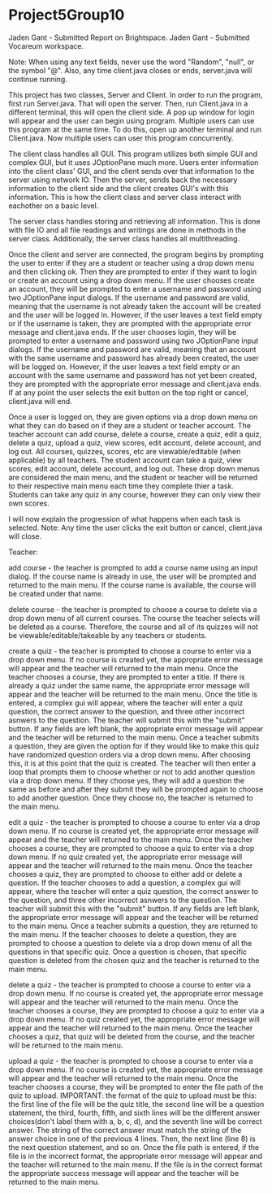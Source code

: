 # Project5Group10

Jaden Gant - Submitted Report on Brightspace. Jaden Gant - Submitted Vocareum workspace.

Note: When using any text fields, never use the word "Random", "null", or the symbol "@".
      Also, any time client.java closes or ends, server.java will continue running. 

This project has two classes, Server and Client. In order to run the program, first run Server.java. That will open the server. Then, run Client.java in
a different terminal, this will open the client side. A pop up window for login will appear and the user can begin using program. 
Multiple users can use this program at the same time. To do this, open up another terminal and run Client.java. Now multiple users can user this program
concurrently.

The client class handles all GUI. This program utilizes both simple GUI and complex GUI, but it uses JOptionPane much more. Users enter information into the client class' GUI, and the client sends over that information to the server using network IO. Then the server, sends back the necessary information to the client side and the client creates GUI's with this information. This is how the client class and server class interact with eachother on a basic level.

The server class handles storing and retrieving all information. This is done with file IO and all file readings and writings are done in methods in the server class. Additionally, the server class handles all multithreading. 

Once the client and server are connected, the program begins by prompting the user to enter if they are a student or teacher using a drop down menu and then clicking ok. Then they are prompted to enter if they want to login or create an account using a drop down menu. If the user chooses create an account, they will be prompted to enter a username and password using two JOptionPane input dialogs. If the username and password are valid, meaning that the username is not already taken the account will be created and the user will be logged in. However, if the user leaves a text field empty or if the username is taken, they are prompted with the appropriate error message and client.java ends. If the user chooses login, they will be prompted to enter a username and password using two JOptionPane input dialogs. If the username and password are valid, meaning that an account with the same username and password has already been created, the user will be logged on. However, if the user leaves a text field empty or an account with the same username and password has not yet been created, they are prompted with the appropriate error message and client.java ends. If at any point the user selects the exit button on the top right or cancel, client.java will end. 

Once a user is logged on, they are given options via a drop down menu on what they can do based on if they are a student or teacher account. 
The teacher account can add course, delete a course, create a quiz, edit a quiz, delete a quiz, upload a quiz, view scores, edit account, delete account, and log out. All courses, quizzes, scores, etc are viewable/editable (when applicable) by all teachers.
The student account can take a quiz, view scores, edit account, delete account, and log out.
These drop down menus are considered the main menu, and the student or teacher will be returned to their respective main menu each time they complete thier a task. Students can take any quiz in any course, however they can only view their own scores.

I will now explain the progression of what happens when each task is selected.
Note: Any time the user clicks the exit button or cancel, client.java will close.

Teacher:

add course - the teacher is prompted to add a course name using an input dialog. If the course name is already in use, the user will be prompted and returned to the main menu. If the course name is available, the course will be created under that name. 

delete course - the teacher is prompted to choose a course to delete via a drop down menu of all current courses. The course the teacher selects will be deleted as a course. Therefore, the course and all of its quizzes will not be viewable/editable/takeable by any teachers or students.

create a quiz - the teacher is prompted to choose a course to enter via a drop down menu. If no course is created yet, the appropriate error message will appear and the teacher will returned to the main menu. Once the teacher chooses a course, they are prompted to enter a title. If there is already a quiz under the same name, the appropriate error message will appear and the teacher will be returned to the main menu. Once the title is entered, a complex gui will appear, where the teacher will enter a quiz question, the correct answer to the question, and three other incorrect asnwers to the question. The teacher will submit this with the "submit" button. If any fields are left blank, the appropriate error message will appear and the teacher will be returned to the main menu. Once a teacher submits a question, they are given the option for if they would like to make this quiz have randomized question orders via a drop
down menu. After choosing this, it is at this point that the quiz is created. The teacher will then enter a loop that prompts them to choose whether or not to add another question via a drop down menu. If they choose yes, they will add a question the same as before and after they submit they will be prompted again to choose to add another question. Once they choose no, the teacher is returned to the main menu.

edit a quiz - the teacher is prompted to choose a course to enter via a drop down menu. If no course is created yet, the appropriate error message will appear and the teacher will returned to the main menu. Once the teacher chooses a course, they are prompted to choose a quiz to enter via a drop down menu.
If no quiz created yet, the appropriate error message will appear and the teacher will returned to the main menu. Once the teacher chooses a quiz, they are prompted to choose to either add or delete a question. If the teacher chooses to add a question, a complex gui will appear, where the teacher will enter a quiz question, the correct answer to the question, and three other incorrect asnwers to the question. The teacher will submit this with the "submit" button. If any fields are left blank, the appropriate error message will appear and the teacher will be returned to the main menu. Once a teacher submits a question,
they are returned to the main menu. If the teacher chooses to delete a question, they are prompted to choose a question to delete via a drop down menu of all the questions in that specific quiz. Once a question is chosen, that specific question is deleted from the chosen quiz and the teacher is returned to the main menu.

delete a quiz - the teacher is prompted to choose a course to enter via a drop down menu. If no course is created yet, the appropriate error message will appear and the teacher will returned to the main menu. Once the teacher chooses a course, they are prompted to choose a quiz to enter via a drop down menu.
If no quiz created yet, the appropriate error message will appear and the teacher will returned to the main menu. Once the teacher chooses a quiz, that quiz will be deleted from the course, and the teacher will be returned to the main menu.

upload a quiz - the teacher is prompted to choose a course to enter via a drop down menu. If no course is created yet, the appropriate error message will appear and the teacher will returned to the main menu. Once the teacher chooses a course, they will be prompted to enter the file path of the quiz to upload. IMPORTANT: the format of the quiz to upload must be this: the first line of the file will be the quiz title, the second line will be a question statement, the third, fourth, fifth, and sixth lines will be the different answer choices(don't label them with a, b, c, d), and the seventh line will be correct answer. The string of the correct answer must match the string of the answer choice in one of the previous 4 lines. Then, the next line (line 8) is the next question statement, and so on. Once the file path is entered, if the file is in the incorrect format, the appropriate error message will appear and the 
teacher will returned to the main menu. If the file is in the correct format the appropriate success message will appear and the teacher will be returned to the main menu.


